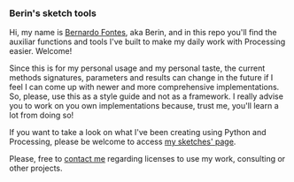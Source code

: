 ### Berin's sketch tools

Hi, my name is [Bernardo Fontes](https://berinfontes.com/), aka Berin, and in this repo you'll find the auxiliar functions and tools I've built to make my daily work with Processing easier. Welcome!

Since this is for my personal usage and my personal taste, the current methods signatures, parameters and results can change in the future if I feel I can come up with newer and more comprehensive implementations. So, please, use this as a style guide and not as a framework. I really advise you to work on you own implementations because, trust me, you'll learn a lot from doing so!

If you want to take a look on what I've been creating using Python and Processing, please be welcome to access [my sketches' page](https://berinhard.github.io/sketches/).

Please, free to [contact me](mailto:bernardoxhc@gmail.com) regarding licenses to use my work, consulting or other projects.

